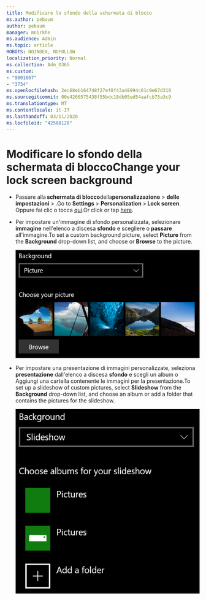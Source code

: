 ```yaml
---
title: Modificare lo sfondo della schermata di blocco
ms.author: pebaum
author: pebaum
manager: mnirkhe
ms.audience: Admin
ms.topic: article
ROBOTS: NOINDEX, NOFOLLOW
localization_priority: Normal
ms.collection: Adm_O365
ms.custom:
- "9001667"
- "3734"
ms.openlocfilehash: 2ec68eb164748f27ef0f43a48994c61c9e67d310
ms.sourcegitcommit: 00e4266575438f55bdc18db05ed54aafcb75a3c9
ms.translationtype: MT
ms.contentlocale: it-IT
ms.lasthandoff: 03/11/2020
ms.locfileid: "42588128"
---
```

# <a name="change-your-lock-screen-background"></a><span data-ttu-id="103df-102">Modificare lo sfondo della schermata di blocco</span><span class="sxs-lookup"><span data-stu-id="103df-102">Change your lock screen background</span></span>

- <span data-ttu-id="103df-103">Passare alla **schermata di blocco**della**personalizzazione** > **delle impostazioni** > .</span><span class="sxs-lookup"><span data-stu-id="103df-103">Go to **Settings** > **Personalization** > **Lock screen**.</span></span> <span data-ttu-id="103df-104">Oppure fai clic o tocca [qui](ms-settings:lockscreen?activationSource=GetHelp).</span><span class="sxs-lookup"><span data-stu-id="103df-104">Or click or tap [here](ms-settings:lockscreen?activationSource=GetHelp).</span></span>

- <span data-ttu-id="103df-105">Per impostare un'immagine di sfondo personalizzata, selezionare **immagine** nell'elenco a discesa **sfondo** e scegliere o **passare** all'immagine.</span><span class="sxs-lookup"><span data-stu-id="103df-105">To set a custom background picture, select **Picture** from the **Background** drop-down list, and choose or **Browse** to the picture.</span></span>

  ![Impostare un'immagine di sfondo personalizzata.](media/set-custom-background-pic.png)

- <span data-ttu-id="103df-107">Per impostare una presentazione di immagini personalizzate, seleziona **presentazione** dall'elenco a discesa **sfondo** e scegli un album o Aggiungi una cartella contenente le immagini per la presentazione.</span><span class="sxs-lookup"><span data-stu-id="103df-107">To set up a slideshow of custom pictures, select **Slideshow** from the **Background** drop-down list, and choose an album or add a folder that contains the pictures for the slideshow.</span></span>

  ![Configurare una presentazione di immagini personalizzate.](media/set-up-slideshow-background.png)

